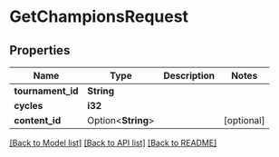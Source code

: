 # GetChampionsRequest

## Properties

Name | Type | Description | Notes
------------ | ------------- | ------------- | -------------
**tournament_id** | **String** |  | 
**cycles** | **i32** |  | 
**content_id** | Option<**String**> |  | [optional]

[[Back to Model list]](../README.md#documentation-for-models) [[Back to API list]](../README.md#documentation-for-api-endpoints) [[Back to README]](../README.md)


